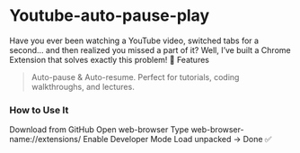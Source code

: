 # Youtube-auto-pause-play
Have you ever been watching a YouTube video, switched tabs for a second… and then realized you missed a part of it? Well, I’ve built a Chrome Extension that solves exactly this problem! 🎉
Features

 >  Auto-pause & Auto-resume.
 >  Perfect for tutorials, coding  
      walkthroughs, and lectures.
> 
<h3>How to Use It </h3>
 Download from GitHub
 Open web-browser
 Type web-browser-name://extensions/
 Enable Developer Mode
 Load unpacked → Done ✅
